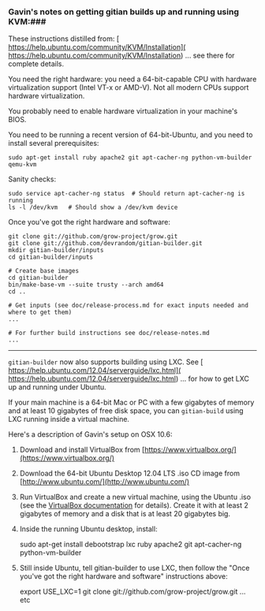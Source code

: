 ### Gavin's notes on getting gitian builds up and running using KVM:###

These instructions distilled from:
[  https://help.ubuntu.com/community/KVM/Installation](  https://help.ubuntu.com/community/KVM/Installation)
... see there for complete details.

You need the right hardware: you need a 64-bit-capable CPU with hardware virtualization support (Intel VT-x or AMD-V). Not all modern CPUs support hardware virtualization.

You probably need to enable hardware virtualization in your machine's BIOS.

You need to be running a recent version of 64-bit-Ubuntu, and you need to install several prerequisites:

	sudo apt-get install ruby apache2 git apt-cacher-ng python-vm-builder qemu-kvm

Sanity checks:

	sudo service apt-cacher-ng status  # Should return apt-cacher-ng is running
	ls -l /dev/kvm   # Should show a /dev/kvm device


Once you've got the right hardware and software:

    git clone git://github.com/grow-project/grow.git
    git clone git://github.com/devrandom/gitian-builder.git
    mkdir gitian-builder/inputs
    cd gitian-builder/inputs

    # Create base images
    cd gitian-builder
    bin/make-base-vm --suite trusty --arch amd64
    cd ..

    # Get inputs (see doc/release-process.md for exact inputs needed and where to get them)
    ...

    # For further build instructions see doc/release-notes.md
    ...

---------------------

`gitian-builder` now also supports building using LXC. See
[  https://help.ubuntu.com/12.04/serverguide/lxc.html](  https://help.ubuntu.com/12.04/serverguide/lxc.html)
... for how to get LXC up and running under Ubuntu.

If your main machine is a 64-bit Mac or PC with a few gigabytes of memory
and at least 10 gigabytes of free disk space, you can `gitian-build` using
LXC running inside a virtual machine.

Here's a description of Gavin's setup on OSX 10.6:

1. Download and install VirtualBox from [https://www.virtualbox.org/](https://www.virtualbox.org/)

2. Download the 64-bit Ubuntu Desktop 12.04 LTS .iso CD image from
   [http://www.ubuntu.com/](http://www.ubuntu.com/)

3. Run VirtualBox and create a new virtual machine, using the Ubuntu .iso (see the [VirtualBox documentation](https://www.virtualbox.org/wiki/Documentation) for details). Create it with at least 2 gigabytes of memory and a disk that is at least 20 gigabytes big.

4. Inside the running Ubuntu desktop, install:

	sudo apt-get install debootstrap lxc ruby apache2 git apt-cacher-ng python-vm-builder

5. Still inside Ubuntu, tell gitian-builder to use LXC, then follow the "Once you've got the right hardware and software" instructions above:

	export USE_LXC=1
	git clone git://github.com/grow-project/grow.git
	... etc
